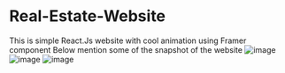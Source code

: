 # Real-Estate-Website
This is simple React.Js website with cool animation using Framer component
Below mention some of the snapshot of the website
![image](https://github.com/PrathamKate/Real-Estate-Website/assets/89443924/e46cb799-3f53-44b9-952e-9a601ced5834)
![image](https://github.com/PrathamKate/Real-Estate-Website/assets/89443924/71bba09b-0dcf-4ae9-8a5a-675154221d5f)
![image](https://github.com/PrathamKate/Real-Estate-Website/assets/89443924/18563031-34a2-42ff-a802-b30da92c2a22)
